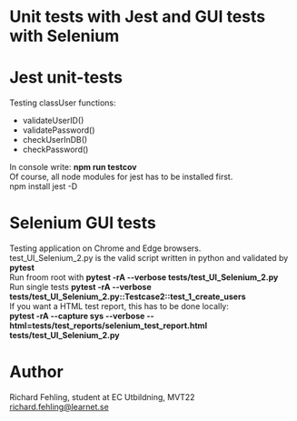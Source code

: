 # Unit tests with Jest and GUI tests with Selenium


# Jest unit-tests
Testing classUser functions:
- validateUserID()
- validatePassword()
- checkUserInDB()
- checkPassword()

In console write: **npm run testcov**<br/>
Of course, all node modules for jest has to be installed first.<br/>
npm install jest -D<br/>

# Selenium GUI tests
Testing application on Chrome and Edge browsers.<br/>
test_UI_Selenium_2.py is the valid script written in python and validated by **pytest**<br/>
Run froom root with **pytest -rA --verbose tests/test_UI_Selenium_2.py**<br/>
Run single tests **pytest -rA --verbose tests/test_UI_Selenium_2.py::Testcase2::test_1_create_users**<br/>
If you want a HTML test report, this has to be done locally:<br/> 
**pytest -rA --capture sys --verbose --html=tests/test_reports/selenium_test_report.html tests/test_UI_Selenium_2.py** 

# Author
Richard Fehling, student at EC Utbildning, MVT22<br/>
richard.fehling@learnet.se